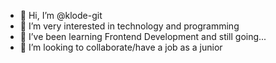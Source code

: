 - 👋 Hi, I’m @klode-git
- 👀 I’m very interested in technology and programming
- 🌱 I’ve been learning Frontend Development and still going...
- 💞️ I’m looking to collaborate/have a job as a junior


<!---
klode-git/klode-git is a ✨ special ✨ repository because its `README.md` (this file) appears on your GitHub profile.
You can click the Preview link to take a look at your changes.
- 📫 How to reach me ...--->
